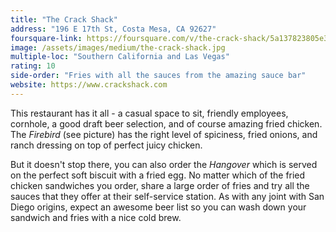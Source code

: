 ```yaml
---
title: "The Crack Shack"
address: "196 E 17th St, Costa Mesa, CA 92627"
foursquare-link: https://foursquare.com/v/the-crack-shack/5a137823805e3f277977da7d
image: /assets/images/medium/the-crack-shack.jpg
multiple-loc: "Southern California and Las Vegas"
rating: 10
side-order: "Fries with all the sauces from the amazing sauce bar"
website: https://www.crackshack.com
---
```


This restaurant has it all - a casual space to sit, friendly employees, cornhole, a good draft beer selection, and of
course amazing fried chicken. The *Firebird* (see picture) has the right level of spiciness, fried onions, and ranch
dressing on top of perfect juicy chicken.

But it doesn't stop there, you can also order the *Hangover* which is served on the perfect soft biscuit with a fried
egg. No matter which of the fried chicken sandwiches you order, share a large order of fries and try all the sauces that
they offer at their self-service station. As with any joint with San Diego origins, expect an awesome beer list so you
can wash down your sandwich and fries with a nice cold brew.
